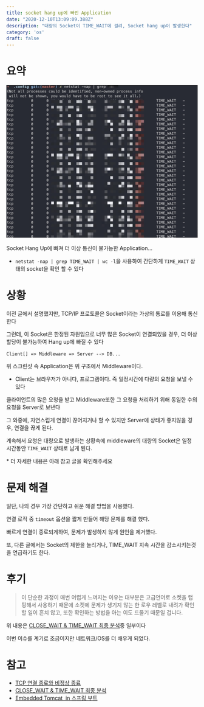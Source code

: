 ```yaml
---
title: socket hang up에 빠진 Application
date: "2020-12-10T13:09:09.388Z"
description: "대량의 Socket이 TIME_WAIT에 걸려, Socket hang up이 발생한다"
category: 'os'
draft: false
---
```


# 요약

![학대당하는 서버](./1.png) 

Socket Hang Up에 빠져 더 이상 통신이 불가능한 Application...

- `netstat -nap | grep TIME_WAIT | wc -l`을 사용하여 간단하게 `TIME_WAIT` 상태의 socket을 확인 할 수 있다
# 상황


이전 글에서 설명했지만, TCP/IP 프로토콜은 Socket이라는 가상의 통로를 이용해 통신한다

그런데, 이 Socket은 한정된 자원임으로 너무 많은 Socket이 연결되있을 경우, 더 이상 할당이 불가능하여 Hang up에 빠질 수 있다

```
Client[] => Middleware => Server --> DB...
```

위 스크린샷 속 Application은 위 구조에서 Middleware이다. 

- Client는 브라우저가 아니다, 프로그램이다. 즉 일정시간에 다량의 요청을 보낼 수 있다

클라이언트의 많은 요청을 받고 Middleware또한 그 요청을 처리하기 위해 동일한 수의 요청을 Server로 보낸다

그 와중에, 자연스럽게 연결이 끊어지거나 할 수 있지만 Server에 상태가 좋지않을 경우, 연결을 끊게 된다.

계속해서 요청은 대량으로 발생하는 상황속에 middleware의 대량의 Socket은 일정 시간동안 `TIME_WAIT` 상태로 남게 된다.

\* 더 자세한 내용은 아래 참고 글을 확인해주세요

# 문제 해결

일단, 나의 경우 가장 간단하고 쉬운 해결 방법을 사용했다.

연결 로직 중 `timeout` 옵션을 짧게 만들어 해당 문제를 해결 했다.

빠르게 연결이 종료되게하여, 문제가 발생하지 않게 원인을 제거했다.

또, 다른 글에서는 Socket의 제한을 늘리거나, TIME_WAIT 지속 시간을 감소시키는것을 언급하기도 한다.

# 후기

> 이 단순한 과정이 매번 어렵게 느껴지는 이유는 대부분은 고급언어로 소켓을 랩핑해서 사용하기 때문에 소켓에 문제가 생기지 않는 한 로우 레벨로 내려가 확인할 일이 흔치 않고, 또한 확인하는 방법을 아는 이도 드물기 때문일 겁니다.

위 내용은 [CLOSE_WAIT & TIME_WAIT 최종 분석](https://tech.kakao.com/2016/04/21/closewait-timewait/)중 일부이다

이번 이슈를 계기로 조금이지만 네트워크/OS를 더 배우게 되었다.

# 참고

- [TCP 연결 종료와 비정상 종료](https://hyeonstorage.tistory.com/287)
- [CLOSE_WAIT & TIME_WAIT 최종 분석](https://tech.kakao.com/2016/04/21/closewait-timewait/)
- [Embedded Tomcat  in 스프링 부트](https://brunch.co.kr/@springboot/98)

